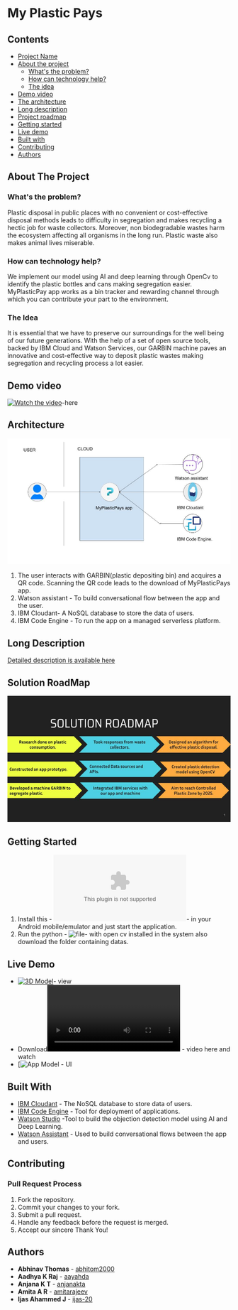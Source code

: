# My Plastic Pays


## Contents

- [Project Name](#my-plastic-pays)
- [About the project](#about-the-project)
  - [What's the problem?](#whats-the-problem)
  - [How can technology help?](#how-can-technology-help)
  - [The idea](#the-idea)
- [Demo video](#demo-video)
- [The architecture](#architecture)
- [Long description](#long-description)
- [Project roadmap](#solution-roadmap)
- [Getting started](#getting-started)
- [Live demo](#live-demo)
- [Built with](#built-with)
- [Contributing](#contributing)
- [Authors](#authors)

## About The Project

### What's the problem?

Plastic disposal in public places with no convenient or cost-effective disposal methods leads to difficulty in segregation and makes recycling a hectic job for waste collectors.
Moreover, non biodegradable wastes harm the ecosystem affecting all organisms in the long run. Plastic waste also makes animal lives miserable.

### How can technology help?

We implement our model using AI and deep learning through OpenCv to identify the plastic bottles and cans making segregation easier.
MyPlasticPay app works as a bin tracker and rewarding channel through which you can contribute your part to the environment.

### The Idea

  It is essential that we have to preserve our surroundings for the well being of our future generations. With the help  of a set of  open source tools, backed by IBM Cloud and Watson Services, our GARBIN machine paves an innovative and cost-effective way to deposit plastic wastes making segregation and recycling process a lot easier.

## Demo video
[![Watch the video](https://youtu.be/o37L91SnWbw)](https://youtu.be/o37L91SnWbw)-here 


## Architecture

![Architecture](./docs/Architecture.jpg)
1. The user interacts with GARBIN(plastic depositing bin) and acquires a QR code. Scanning the QR code leads to the download of MyPlasticPays app.
2. Watson assistant - To build conversational flow between the app and the user.
3. IBM Cloudant- A NoSQL database to store the data of users.
4. IBM Code Engine - To run the app on a managed serverless platform.


## Long Description

[Detailed description is available here](./docs/Description.md)

## Solution RoadMap

![Roadmap](./docs/roadmap.jpg)

## Getting Started

1. Install this - ![Apk file](./MyPlasticPay.apk)- in your Android mobile/emulator and just start the application.
2. Run the python - ![file](./Object-Detection)- with open cv installed in the system also download the folder containing datas.

## Live Demo

- [![3D Model](https://www.tinkercad.com/things/ekWntHBtslJ-spectacular-blad)](https://www.tinkercad.com/things/ekWntHBtslJ-spectacular-blad)- view
- Download![App Model](./docs/App_demo.mp4) - video here and watch
- [![App Model](https://www.figma.com/proto/N96XsXducpJCh7nTUTHLDE/MyPLasticPays?node-id=89%3A104&scaling=scale-down&page-id=0%3A1&starting-point-node-id=314%3A1) - UI

## Built With

- [IBM Cloudant](https://cloud.ibm.com/catalog?search=cloudant#search_results) - The NoSQL database to store data of users.
- [IBM Code Engine](https://cloud.ibm.com/catalog?search=engine#search_results) - Tool for deployment of applications.
- [Watson Studio](https://cloud.ibm.com/catalog/services/watson-studio) -Tool to build the objection detection model using AI and Deep Learning.
- [Watson Assistant](https://cloud.ibm.com/catalog/services/watson-assistant) - Used to build conversational flows between the app and users.

## Contributing

### Pull Request Process

1. Fork the repository. 
2. Commit your changes to your fork. 
3. Submit a pull request.
4. Handle any feedback before the request is merged.
5. Accept our sincere Thank You!


## Authors

- **Abhinav Thomas**  - [abhitom2000](https://github.com/abhitom2000)
- **Aadhya K Raj**  - [aayahda](https://github.com/aayahda)
- **Anjana K T**  - [anjanakta](https://github.com/anjana-kt)
- **Amita A R**  - [amitarajeev](https://github.com/amitarajeev)
- **Ijas Ahammed J**  - [ijas-20](https://github.com/ijas-20)



